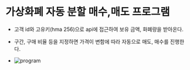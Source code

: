 # 가상화폐 자동 분할 매수,매도 프로그램

* 고객 id와 고유키(hma 256)으로 api에 접근하여 보유 금액, 화폐량을 받아온다.
* 구간, 구매 비율 등을 지정하면 가격이 변함에 따라 자동으로 매도, 매수를 진행한다.
 
 * ![program]('python-logo.png')
